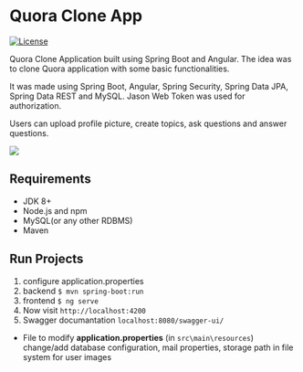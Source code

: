 # Quora Clone App
[![License](https://img.shields.io/badge/License-Apache%202.0-blue.svg)](https://opensource.org/licenses/Apache-2.0)

Quora Clone Application built using Spring Boot and Angular. The idea was to clone Quora application with some basic functionalities.

It was made using Spring Boot, Angular, Spring Security, Spring Data JPA, Spring Data REST and MySQL. Jason Web Token was used for authorization.

Users can upload profile picture, create topics, ask questions and answer questions.

<img src="https://i.imgur.com/YTvIlHZ.png">

## Requirements
* JDK 8+
* Node.js and npm
* MySQL(or any other RDBMS)
* Maven

## Run Projects
1. configure application.properties
2. backend `$ mvn spring-boot:run`
3. frontend `$ ng serve`
4. Now visit `http://localhost:4200`
5. Swagger documantation `localhost:8080/swagger-ui/`

* File to modify **application.properties** (in `src\main\resources`) change/add database configuration, mail properties, storage path in file system for user images
